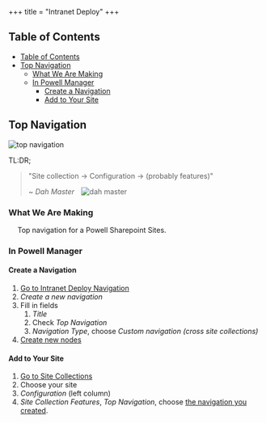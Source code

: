 +++
title = "Intranet Deploy"
+++

## Table of Contents
- [Table of Contents](#table-of-contents)
- [Top Navigation](#top-navigation)
  - [What We Are Making](#what-we-are-making)
  - [In Powell Manager](#in-powell-manager)
    - [Create a Navigation](#create-a-navigation)
    - [Add to Your Site](#add-to-your-site)

## Top Navigation

![top navigation](https://i.postimg.cc/dtTh2Fw8/top-navigation.png)

TL:DR;
> "Site collection -> Configuration -> (probably features)"
>
> ~ <cite>Dah Master</cite>&emsp;![dah master](https://avatars.githubusercontent.com/u/53357172?s=40&v=4)

### What We Are Making

&emsp; Top navigation for a Powell Sharepoint Sites.

### In Powell Manager

#### Create a Navigation

1. [Go to Intranet Deploy Navigation](/actions/common/#powell-intranet-navigation)
2. *Create a new navigation*
3. Fill in fields
   1. *Title*
   2. Check *Top Navigation*
   3. *Navigation Type*, choose *Custom navigation (cross site collections)*
4. [Create new nodes](/references/navigation/#create-a-new-node)

#### Add to Your Site

1. [Go to Site Collections](/actions/common/#powell-intranet-site-collections)
2. Choose your site
3. *Configuration* (left column)
4. *Site Collection Features*, *Top Navigation*, choose [the navigation you created](#create-a-navigation).
